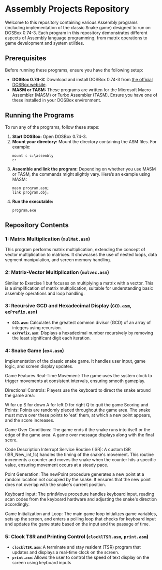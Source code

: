 # Assembly Projects Repository

Welcome to this repository containing various Assembly programs (including implementation of the classic Snake game) designed to run on DOSBox 0.74-3. Each program in this repository demonstrates different aspects of Assembly language programming, from matrix operations to game development and system utilities.

## Prerequisites

Before running these programs, ensure you have the following setup:

- **DOSBox 0.74-3:** Download and install DOSBox 0.74-3 from [the official DOSBox website](https://www.dosbox.com/download.php?main=1).
- **MASM or TASM:** These programs are written for the Microsoft Macro Assembler (MASM) or Turbo Assembler (TASM). Ensure you have one of these installed in your DOSBox environment.

## Running the Programs

To run any of the programs, follow these steps:

1. **Start DOSBox:** Open DOSBox 0.74-3.
2. **Mount your directory:** Mount the directory containing the ASM files. For example:
   ```
   mount c c:\assembly
   c:
   ```
3. **Assemble and link the program:** Depending on whether you use MASM or TASM, the commands might slightly vary. Here’s an example using MASM:
   ```
   masm program.asm;
   link program.obj;
   ```
4. **Run the executable:** 
   ```
   program.exe
   ```

## Repository Contents

### 1: Matrix Multiplication (`mulMat.asm`)

This program performs matrix multiplication, extending the concept of vector multiplication to matrices. It showcases the use of nested loops, data segment manipulation, and screen memory handling.

### 2: Matrix-Vector Multiplication (`mulvec.asm`)

Similar to Exercise 1 but focuses on multiplying a matrix with a vector. This is a simplification of matrix multiplication, suitable for understanding basic assembly operations and loop handling.

### 3: Recursive GCD and Hexadecimal Display (`GCD.asm`, `exPrefix.asm`)

- **`GCD.asm`**: Calculates the greatest common divisor (GCD) of an array of integers using recursion.
- **`exPrefix.asm`**: Displays a hexadecimal number recursively by removing the least significant digit each iteration.

### 4: Snake Game (`ex4.asm`)

implementation of the classic snake game. It handles user input, game logic, and screen display updates.

Game Features
Real-Time Movement: The game uses the system clock to trigger movements at consistent intervals, ensuring smooth gameplay.

Directional Controls: Players use the keyboard to direct the snake around the game area:

W for up
S for down
A for left
D for right
Q to quit the game
Scoring and Points: Points are randomly placed throughout the game area. The snake must move over these points to 'eat' them, at which a new point appears, and the score increases.

Game Over Conditions: The game ends if the snake runs into itself or the edge of the game area. A game over message displays along with the final score.

Code Description
Interrupt Service Routine (ISR): A custom ISR (ISR_New_int_1c) handles the timing of the snake's movement. This routine increments a counter and moves the snake when the counter hits a specific value, ensuring movement occurs at a steady pace.

Point Generation: The newPoint procedure generates a new point at a random location not occupied by the snake. It ensures that the new point does not overlap with the snake's current position.

Keyboard Input: The printMove procedure handles keyboard input, reading scan codes from the keyboard hardware and adjusting the snake's direction accordingly.

Game Initialization and Loop: The main game loop initializes game variables, sets up the screen, and enters a polling loop that checks for keyboard input and updates the game state based on the input and the passage of time.

### 5: Clock TSR and Printing Control (`clocklTSR.asm`, `print.asm`)

- **`clocklTSR.asm`**: A terminate and stay resident (TSR) program that updates and displays a real-time clock on the screen.
- **`print.asm`**: Allows the user to control the speed of text display on the screen using keyboard inputs.
